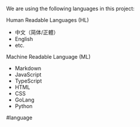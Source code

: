 
We are using the following languages in this project:

Human Readable Languages (HL)
- 中文（简体/正體）
- English
- etc.

Machine Readable Language (ML)
- Markdown
- JavaScript
- TypeScript
- HTML
- CSS
- GoLang
- Python


#language 

